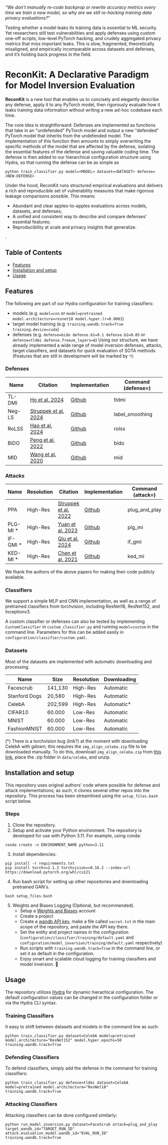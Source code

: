 *“We don’t manually re-code backprop or rewrite accuracy metrics every time we train a new model, so why are we still re-hacking training data privacy evaluations?”*

Testing whether a model leaks its training data is essential to ML security. Yet researchers still test vulnerabilities and apply defenses using custom one-off scripts, low-level PyTorch hacking, and crudely aggregated privacy metrics that miss important leaks. This is slow, fragmented, theoretically misaligned, and empirically incomparable across datasets and defenses, and it’s holding back progress in the field.

# ReconKit: A Declarative Paradigm for Model Inversion Evaluation
**ReconKit** is a new tool that enables us to concisely and elegantly describe any defense, apply it to any PyTorch model, then rigorously evaluate how it leaks training data information without writing a new ad-hoc codebase each time.

The core idea is straightforward: Defenses are implemented as functions that take in an "undefended" PyTorch model and output a new "defended" PyTorch model that inherits from the undefended model. The implementation of this function then amounts to simply overwriting the specific methods of the model that are affected by the defense, isolating the essential features of the defense and saving valuable coding time. The defense is then added to our hierarchical configuration structure using Hydra, so that running the defense can be as simple as
```
python train_classifier.py model=<MODEL> dataset=<DATASET> defense=<NEW-DEFENSE>
```
Under the hood, ReconKit runs structured empirical evaluations and delivers a rich and reproducible set of vulnerability measures that make rigorous leakage comparisons possible. This means:
- Abundant and clear apples-to-apples evaluations across models, datasets, and defenses;
- A unified and consistent way to describe and compare defenses’ essential features;
- Reproducibility at scale and privacy insights that generalize.

.

## Table of Contents
- [Features](#features)
- [Installation and setup](#installation-and-setup)
- [Usage](#usage)

## Features
The following are part of our Hydra configuration for training classifiers:
* models (e.g. `model=cnn` or `model=pretrained model.architecture=resnet18 model.hyper.lr=0.0001`)
* target model training (e.g. `training.wandb.track=True training.device=cuda`)
* defenses (e.g. `defense=bido defense.b1=0.1 defense.b2=0.05` or `defense=tldmi defense.freeze_layers=6`)
Using our structure, we have already implemented a wide range of model inversion defenses, attacks, target classifiers, and datasets for quick evaluation of SOTA methods (Features that are still in development will be marked by `*`):

### Defenses
| Name | Citation | Implementation | Command (defense=) | 
|----------|----------|---------|---------|
| TL-DMI     | [Ho et al. 2024](https://arxiv.org/abs/2405.05588) | [Github](https://github.com/hosytuyen/TL-DMI) | tldmi
| Neg-LS     | [Struppek et al. 2024](https://arxiv.org/abs/2310.06549)   | [Github](https://github.com/LukasStruppek/Plug-and-Play-Attacks) | label_smoothing
| RoLSS      | [Hao et al. 2024](https://link.springer.com/chapter/10.1007/978-3-031-73004-7_9) | [Github](https://github.com/Pillowkoh/RoLSS/) | rolss
| BiDO       | [Peng et al. 2022](https://arxiv.org/abs/2206.05483)   | [Github](https://github.com/AlanPeng0897/Defend_MI) | bido
| MID        | [Wang et al. 2020](https://arxiv.org/abs/2009.05241) | [Github](https://github.com/Jiachen-T-Wang/mi-defense) | mid

### Attacks
| Name | Resolution | Citation | Implementation | Command (attack=) | 
|----------|----------|---------|---------| ---------|
| PPA          | High-Res | [Struppek et al. 2022](https://proceedings.mlr.press/v162/struppek22a.html) | [Github](https://github.com/LukasStruppek/Plug-and-Play-Attacks) | plug_and_play
| PLG-MI * | High-Res | [Yuan et al. 2023](https://arxiv.org/abs/2302.09814)   | [Github](https://github.com/LetheSec/PLG-MI-Attack) | plg_mi
| IF-GMI * | High-Res | [Qiu et al. 2024](https://arxiv.org/abs/2407.13863) | [Github](https://github.com/final-solution/IF-GMI) | if_gmi
| KED-MI * | High-Res | [Chen et al. 2021](https://arxiv.org/abs/2010.04092) | [Github](https://github.com/SCccc21/Knowledge-Enriched-DMI) | ked_mi

We thank the authors of the above papers for making their code publicly available.

### Classifiers

We support a simple MLP and CNN implementation, as well as a range of pretrained classifiers from torchvision, including ResNet18, ResNet152, and Inceptionv3. 

A custom classifier or defenses can also be tested by implementing `CustomClassifier` in `custom_classifier.py` and running `model=custom` in the command line. Parameters for this can be added easily in `configuration/classifier/custom.yaml`. 


### Datasets
Most of the datasets are implemented with automatic downloading and processing. 

| Name | Size | Resolution | Downloading |
|----------|----------|---------|---------|
| Facescrub     | 141,130 |  High-Res  | Automatic  |
| Stanford Dogs | 20,580  |  High-Res  | Automatic  |
| CelebA        | 202,599 |  High-Res  | Automatic* |
| CIFAR10       | 60.000  |  Low-Res   | Automatic  |
| MNIST         | 60.000  |  Low-Res   | Automatic  |
| FashionMNIST  | 60.000  |  Low-Res   | Automatic  |

(*) There is a torchvision bug (link?) at the moment with downloading CelebA with gdown; this requires the `img_align_celeba.zip` file to be downloaded manually. To do this, download `img_align_celeba.zip` from [this link](https://drive.google.com/drive/folders/0B7EVK8r0v71pWEZsZE9oNnFzTm8?resourcekey=0-5BR16BdXnb8hVj6CNHKzLg), place the .zip folder in `data/celeba`, and unzip.

## Installation and setup

This repository uses original authors' code where possible for defense and attack implementations; as such, it clones several other repos into the repository. This process has been streamlined using the `setup_files.bash` script below.

### Steps
1. Clone the repository.
2. Setup and activate your Python environment. The repository is developed for use with Python 3.11. For example, using conda:
```
conda create -n ENVIRONMENT_NAME python=3.11
```
3. Install dependencies.
```
pip install -r requirements.txt
pip install torch==2.1.2 torchvision==0.16.2 --index-url https://download.pytorch.org/whl/cu121
```
4. Run bash script for setting up other repositories and downloading pretrained GAN's.
```
bash setup_files.bash
```
5. Weights and Biases Logging (Optional, but recommended).
   - Setup a [Weights and Biases](https://wandb.ai/site/) account
   - Create a project
   - Create a [wandb API key](https://docs.wandb.ai/quickstart/), make a file called `secret.txt` in the main scope of the repository, and paste the API key there.
   - Set the entity and project names in the configuration (`configuration/classifier/training/default.yaml` and `configuration/model_inversion/training/default.yaml` respectively)
   - Run scripts with `training.wandb.track=True` in the command line, or set it as default in the configuration.
   - Enjoy smart and scalable cloud logging for training classifiers and model inversion. 🚀 



## Usage
The repository utilizes [Hydra](https://hydra.cc/docs/intro/) for dynamic hierachical configuration. The default configuration values can be changed in the configuration folder or via the Hydra CLI syntax.

### Training Classifiers
It easy to shift between datasets and models in the command line as such:
```
python train_classifier.py dataset=CelebA model=pretrained model.architecture="ResNet152" model.hyper.epochs=50 training.wandb.track=True
```

### Defending Classifiers
To defend classifiers, simply add the defense in the command for training classifiers:

```
python train_classifier.py defense=tldmi dataset=CelebA model=pretrained model.architecture="ResNet18" training.wandb.track=True
```

### Attacking Classifiers
Attacking classifiers can be done configured similarly:
```
python run_model_inversion.py dataset=FaceScrub attack=plug_and_play target_wandb_id="TARGET_RUN_ID" attack.evaluation_model.wandb_id="EVAL_RUN_ID" training.wandb.track=True
```


